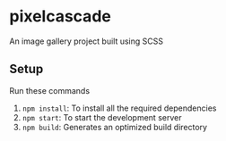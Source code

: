 # pixelcascade
An image gallery project built using SCSS

## Setup
Run these commands
1. `npm install`: To install all the required dependencies
2. `npm start`: To start the development server
3. `npm build`: Generates an optimized build directory